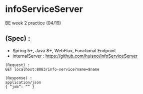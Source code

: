 # infoServiceServer
BE week 2 practice (04/19)


## (Spec) :
- Spring 5+, Java 8+, WebFlux, Functional Endpoint
- internalServer : https://github.com/huisoo/infoServiceServer

```
(Request) :
GET localhost:8083/info-service?name=$name
```

```
(Response) :
application/json
{ “job”: “” }
```



